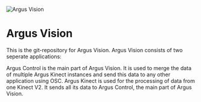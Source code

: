 ![Argus Vision](http://i.imgur.com/5ko86Ny.jpg)
# Argus Vision
This is the git-repository for Argus Vision. Argus Vision consists of two seperate applications: 

Argus Control is the main part of Argus Vision. It is used to merge the data of multiple Argus Kinect instances and send this data to any other application using OSC. 
Argus Kinect is used for the processing of data from one Kinect V2. It sends all its data to Argus Control, the main part of Argus Vision.
